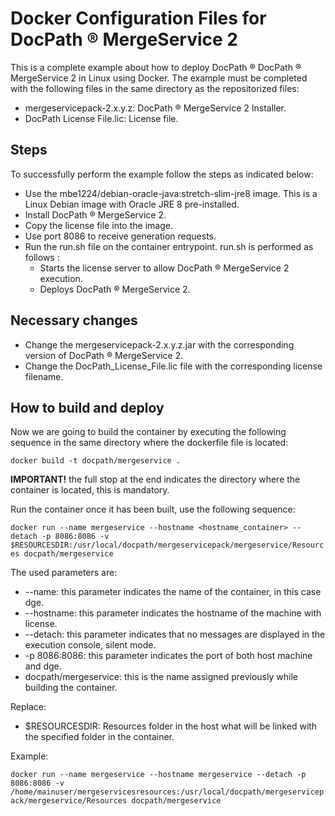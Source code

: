 # Docker Configuration Files for DocPath ® MergeService 2

This is a complete example about how to deploy DocPath ® DocPath ® MergeService 2 in Linux using Docker. The example must be completed with the following files in the same directory as the repositorized files:

- mergeservicepack-2.x.y.z: DocPath ® MergeService 2 Installer.
- DocPath License File.lic: License file.
 
## Steps 
To successfully perform the example follow the steps as indicated below:
- Use the mbe1224/debian-oracle-java:stretch-slim-jre8 image. This is a Linux Debian image with Oracle JRE 8 pre-installed.
- Install DocPath ® MergeService 2.
- Copy the license file into the image.
- Use port 8086 to receive generation requests.
- Run the run.sh file on the container entrypoint. run.sh is performed as follows :
  - Starts the license server to allow DocPath ® MergeService 2 execution.
  - Deploys DocPath ® MergeService 2.

## Necessary changes
- Change the mergeservicepack-2.x.y.z.jar with the corresponding version of DocPath ® MergeService 2.
- Change the DocPath_License_File.lic file with the corresponding license filename.

## How to build and deploy
Now we are going to build the container by executing the following sequence in the same directory where the dockerfile file is located:

`docker build -t docpath/mergeservice . `

**IMPORTANT!** the full stop at the end indicates the directory where the container is located, this is mandatory.

Run the container once it has been built, use the following sequence:

`docker run --name mergeservice --hostname <hostname_container> --detach -p 8086:8086 -v $RESOURCESDIR:/usr/local/docpath/mergeservicepack/mergeservice/Resources docpath/mergeservice`

The used parameters are:
- --name: this parameter indicates the name of the container, in this case dge.
- --hostname: this parameter indicates the hostname of the machine with license.
- --detach: this parameter indicates that no messages are displayed in the execution console, silent mode.
- -p 8086:8086: this parameter indicates the port of both host machine and dge.
- docpath/mergeservice: this is the name assigned previously while building the container.

Replace:
- $RESOURCESDIR: Resources folder in the host what will be linked with the specified folder in the container.

Example:

`docker run --name mergeservice --hostname mergeservice --detach -p 8086:8086 -v /home/mainuser/mergeservicesresources:/usr/local/docpath/mergeservicepack/mergeservice/Resources docpath/mergeservice` 
